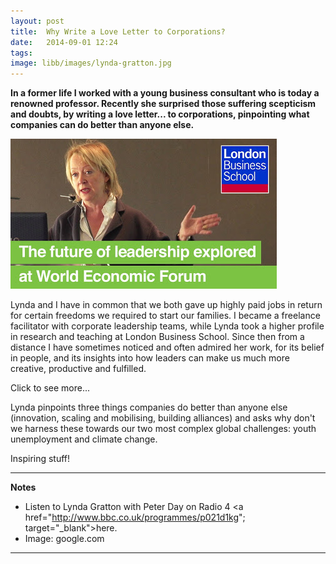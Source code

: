```yaml
---
layout: post
title:  Why Write a Love Letter to Corporations?
date:   2014-09-01 12:24
tags: 
image: libb/images/lynda-gratton.jpg
---
```


**In a former life I worked with a young business consultant who is today a renowned professor. Recently she surprised those suffering scepticism and doubts, by writing a love letter... to corporations, pinpointing what companies can do better than anyone else.**

![](/libb/images/lynda-gratton.jpg)

Lynda and I have in common that we both gave up highly paid jobs in return for certain freedoms we required to start our families. I became a freelance facilitator with corporate leadership teams, while Lynda took a higher profile in research and teaching at London Business School. Since then from a distance I have sometimes noticed and often admired her work, for its belief in people, and its insights into how leaders can make us much more creative, productive and fulfilled.

<div id="restOfArticle" style="display:none">

After the crashes and scandals of recent years many of us find it harder to trust companies, and Lynda agrees that they today are much more likely to receive hate mail than love letters, but she counters: “We have been too pessimistic about companies... we use them all the time. They deliver us high-quality goods and services. They give us a place to work.”<br><br>

Far from being naive, Lynda actually notices what companies achieve, for example that Save the Children use the Coca-Cola corporation to get water to people in Africa, and that Vodaphone has built an astonishing network of alliances across the world. Leaders in companies are building resilience, with their people and their supply chains, to succeed in a world that is becoming increasingly fragile.<br><br> 

</div>
<a onclick="showMoreOrLess(this,'restOfArticle');">Click to see more...</a>

Lynda pinpoints three things companies do better than anyone else (innovation, scaling and mobilising, building alliances) and asks why don't we harness these towards our two most complex global challenges: youth unemployment and climate change.

Inspiring stuff! 

__________________
<b>Notes</b>
  
* Listen to Lynda Gratton with Peter Day on Radio 4 <a href="http://www.bbc.co.uk/programmes/p021d1kg"; target="_blank">here</a>.  
* Image: google.com

__________________










